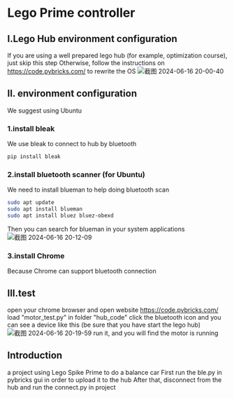 # Lego Prime controller
## I.Lego Hub environment configuration

If you are using a well prepared lego hub (for example, optimization course), just skip this step
Otherwise, follow the instructions on https://code.pybricks.com/ to rewrite the OS
![截图 2024-06-16 20-00-40](https://github.com/mostmosthandsome/Lego-Prime-LQR-controller/assets/121703002/e313d776-80c0-4067-847f-5be11d25e566)



## II. environment configuration
We suggest using Ubuntu
### 1.install bleak
We use bleak to connect to hub by bluetooth
```bash
pip install bleak
```
### 2.install bluetooth scanner (for Ubuntu)
We need to install blueman to help doing bluetooth scan
```bash
sudo apt update
sudo apt install blueman
sudo apt install bluez bluez-obexd
```
Then you can search for blueman in your system applications
![截图 2024-06-16 20-12-09](https://github.com/mostmosthandsome/Lego-Prime-LQR-controller/assets/121703002/0add50bd-1b27-4aa5-aa80-9e2d9599c73a)

### 3.install Chrome
Because Chrome can support bluetooth connection

## III.test
open your chrome browser and open website https://code.pybricks.com/
load "motor_test.py" in folder "hub_code"
click the bluetooth icon and you can see a device like this (be sure that you have start the lego hub)
![截图 2024-06-16 20-19-59](https://github.com/mostmosthandsome/Lego-Prime-LQR-controller/assets/121703002/7ae56292-230d-4aec-b2e4-195a72a8cea9)
run it, and you will find the motor is running


## Introduction
a project using Lego Spike Prime to do a balance car
First run the ble.py in pybricks gui in order to upload it to the hub
After that, disconnect from the hub and run the connect.py in project

